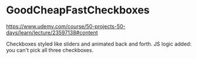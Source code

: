 # GoodCheapFastCheckboxes

https://www.udemy.com/course/50-projects-50-days/learn/lecture/23597138#content

Checkboxes styled like sliders and animated back and forth.
JS logic added: you can't pick all three checkboxes.

